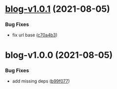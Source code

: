 # [blog-v1.0.1](https://github.com/zeal-corp/open-mono/compare/@zeal/blog-v1.0.0...@zeal/blog-v1.0.1) (2021-08-05)


### Bug Fixes

* fix url base ([c70a4b3](https://github.com/zeal-corp/open-mono/commit/c70a4b338b5e542929968a6dae2b224ec4dfc3d6))

# blog-v1.0.0 (2021-08-05)


### Bug Fixes

* add missing deps ([b99f077](https://github.com/zeal-corp/open-mono/commit/b99f0773fe2d9d4952b817c671008f704936fc8f))
